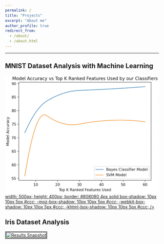 ```yaml
---
permalink: /
title: "Projects"
excerpt: "About me"
author_profile: true
redirect_from: 
  - /about/
  - /about.html
---
```

***
## MNIST Dataset Analysis with Machine Learning 
<p>
  <a href= "https://github.com/WK-EE/MNIST-DataAnalysis-ML" title="WK-EE MNIST Dataset Analysis">
    <img src= '/images/Model_Accuracy_vs_Top_K_Ranked_Features.png' alt= "Results Snapshot" 
         <style>
              width: 500px; 
              height: 400px; 
              border: #808080 4px solid
              box-shadow: 10px 10px 5px #ccc;
              -moz-box-shadow: 10px 10px 5px #ccc;
              -webkit-box-shadow: 10px 10px 5px #ccc;
              -khtml-box-shadow: 10px 10px 5px #ccc;
         </style> 
    />
  </a>
</p>




## Iris Dataset Analysis

<p>
  <a href= "https://github.com/WK-EE/Iris-Dataset-Analysis" title="WK-EE Iris Dataset Analysis">
    <img src= '/images/500x300.png' alt= "Results Snapshot"
         style = "width: 500px; height: 400px; border: #808080 4px solid"/>
  </a>
</p>




